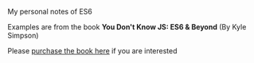 My personal notes of ES6

Examples are from the book **You Don't Know JS: ES6 & Beyond** (By Kyle Simpson)

Please [purchase the book here](http://shop.oreilly.com/product/0636920033769.do) if you are interested

